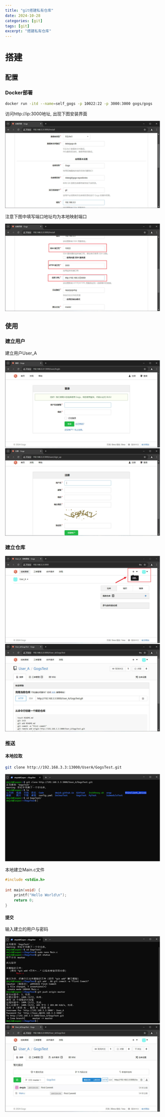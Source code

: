 ```yaml
---
title: "git搭建私有仓库"
date: 2024-10-28
categories: [git]
tags: [git]
excerpt: "搭建私有仓库"
---
```


# 搭建

## 配置

### Docker部署

```sh
docker run -itd --name=self_gogs -p 10022:22 -p 3000:3000 gogs/gogs
```

访问http://ip:3000地址, 出现下图安装界面

![](/assets/image/20241111_220448.jpg)

注意下图中填写端口地址均为本地映射端口

![](/assets/image/20241111_220653.jpg)

## 使用

### 建立用户

建立用户User_A

![](/assets/image/20241028_200858.jpg)
![](/assets/image/20241111_220749.jpg)

### 建立仓库

![](/assets/image/20241111_220952.jpg)
![](/assets/image/20241111_221047.jpg)

### 推送

#### 本地拉取

```sh
git clone http://192.168.3.3:13000/UserA/GogsTest.git
```

![](/assets/image/20241111_221339.jpg)

本地建立Main.c文件

```c
#include <stdio.h>

int main(void) {
    printf("Hello World\n");
    return 0;
}
```

#### 提交

输入建立的用户与密码

![](/assets/image/20241111_221647.jpg)
![](/assets/image/20241111_221735.jpg)
